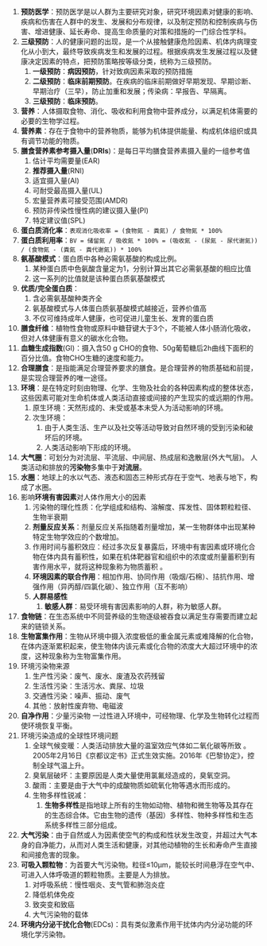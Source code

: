 1. **预防医学**：预防医学是以人群为主要研究对象，研究环境因素对健康的影响、疾病和伤害在人群中的发生、发展和分布规律，以及制定预防和控制疾病与伤害、增进健康、延长寿命、提高生命质量的对策和措施的一门综合性学科。
2. **三级预防**：人的健康问题的出现，是一个从接触健康危险因素、机体内病理变化从小到大，最终导致疾病发生和发展的过程。根据疾病发生发展过程以及健康决定因素的特点，把预防策略按等级分类，统称为三级预防。
    1. **一级预防**：**病因预防**，针对致病因素采取的预防措施
    2. **二级预防**：**临床前期预防**。在疾病的临床前期做好早期发现、早期诊断、早期治疗（三早），防止加重和发展；传染病：早报告、早隔离。
    3. **三级预防**：**临床预防**。
3. **营养**：人体摄取食物、消化、吸收和利用食物中营养成分，以满足机体需要的必要的生物学过程。
4. **营养素**：存在于食物中的营养物质，能够为机体提供能量、构成机体组织或具有调节功能的物质。
5. **膳食营养素参考摄入量**(**DRIs**)：是每日平均膳食营养素摄入量的一组参考值
    1. 估计平均需要量(EAR)
    2. **推荐摄入量**(RNI)
    3. 适宜摄入量(AI)
    4. 可耐受最高摄入量(UL)
    5. 宏量营养素可接受范围(AMDR)
    6. 预防非传染性慢性病的建议摄入量(PI)
    7. 特定建议值(SPL)
6. **蛋白质消化率**：`表观消化吸收率 = (食物氮 - 粪氮) / 食物氮 * 100%`
7. **蛋白质利用率**：`BV = 储留氮 / 吸收氮 * 100% = (吸收氮 - (尿氮 - 尿代谢氮)) / (食物氮 - (粪氮 - 粪代谢氮)) * 100%`
8. **氨基酸模式**：蛋白质中各种必需氨基酸的构成比例。
    1. 某种蛋白质中色氨酸含量定为1，分别计算出其它必需氨基酸的相应比值
    2. 这一系列的比值就是该种蛋白质氨基酸模式
9. **优质/完全蛋白质**：
    1. 含必需氨基酸种类齐全
    2. 氨基酸模式与人体蛋白质氨基酸模式越接近，营养价值高
    3. 不仅可维持成年人健康，也可促进儿童生长、发育的蛋白质
10. **膳食纤维**：植物性食物或原料中糖苷键大于3个，不能被人体小肠消化吸收，但对人体健康有意义的碳水化合物。
11. **血糖生成指数**(GI)：摄入含50 g CHO的食物、50g葡萄糖后2h曲线下面积的百分比值。食物CHO生糖的速度和能力。
12. **合理膳食**：是指能满足合理营养要求的膳食。是合理营养的物质基础和前提，是实现合理营养的唯一途径。
13. **环境**：是在特定时刻由物理、化学、生物及社会的各种因素构成的整体状态，这些因素可能对生命机体或人类活动直接或间接的产生现实的或远期的作用。 
    1. 原生环境：天然形成的、未受或基本未受人为活动影响的环境。
    2. 次生环境：
        1. 由于人类生活、生产以及社交等活动导致对自然环境的受到污染和破坏后的环境。
        2. 人类活动影响下形成的环境。
14. **大气圈**：可划分为对流层、平流层、中间层、热成层和逸散层(外大气层)。 人类活动和排放的**污染物**多集中于**对流层**。
15. **水圈**：地球上的水以气态、液态和固态三种形式存在于空气、地表与地下，构成了水圈。
16. 影响**环境有害因素**对人体作用大小的因素
    1. 污染物的理化性质：化学组成和结构、溶解度、挥发性、固体颗粒粒径、生物半衰期
    2. **剂量反应关系**：剂量反应关系指随着剂量增加，某一生物群体中出现某种特定生物学效应的个数增加。 
    3. 作用时间与蓄积效应：经过多次反复暴露后，环境中有害因素或环境化合物在体内具有蓄积性，如果在机体靶器官和组织中的浓度或剂量蓄积到有害作用水平，就将这种现象称为物质蓄积 。
    4. **环境因素的联合作用**：相加作用、协同作用（吸烟/石棉）、拮抗作用、增强作用（异丙醇/四氯化碳）、独立作用（互不影响）
    5. **人群易感性**
        1. **敏感人群**：易受环境有害因素影响的人群，称为敏感人群。
17. **食物链**：在生态系统中不同营养级的生物逐级被吞食以满足生存需要而建立起来的链锁关系。
18. **生物富集作用**：生物从环境中摄入浓度极低的重金属元素或难降解的化合物，在体内逐渐累积起来，使生物体内该元素或化合物的浓度大大超过环境中的浓度，这种现象称为生物富集作用。
19. 环境污染物来源
    1. 生产性污染：废气、废水、废渣及农药残留
    2. 生活性污染：生活污水、粪尿、垃圾
    3. 交通性污染：噪声、振动、废气
    4. 其他：放射性废弃物、电磁波
20. **自净作用**：少量污染物 一过性进入环境中，可经物理、化学及生物转化过程而使环境恢复平衡。
21. 环境污染造成的全球性环境问题
    1. 全球气候变暖：人类活动排放大量的温室效应气体如二氧化碳等所致 。2005年2月16日《京都议定书》正式生效实施。2016年《巴黎协定》，控制全球气温上升。
    2. 臭氧层破坏：主要原因是人类大量使用氯氟烃造成的，臭氧空洞。 
    3. 酸雨：主要是由于大气中的成酸物质如硫氧化物等遇水而形成的。
    4. 生物多样性锐减：
        1. **生物多样性**是指地球上所有的生物如动物、植物和微生物等及其存在的生态综合体。它由生物的遗传（基因）多样性、物种多样性和生态系统多样性三部分组成。
22. **大气污染**：由于自然或人为因素使空气的构成和性状发生改变，并超过大气本身的自净能力，从而对人类生活和健康，对其他动植物的生长和寿命产生直接和间接危害的现象。
23. **可吸入颗粒物**：为首要大气污染物。粒径≤10µm，能较长时间悬浮在空气中、可进入人体呼吸道的颗粒物质。主要是人为排放。
    1. 对呼吸系统：慢性咽炎、支气管和肺泡炎症
    2. 降低机体免疫
    3. 致突变和致癌
    4. 大气污染物的载体
24. **环境内分泌干扰化合物**(EDCs)：具有类似激素作用干扰体内内分泌功能的环境化学污染物。
